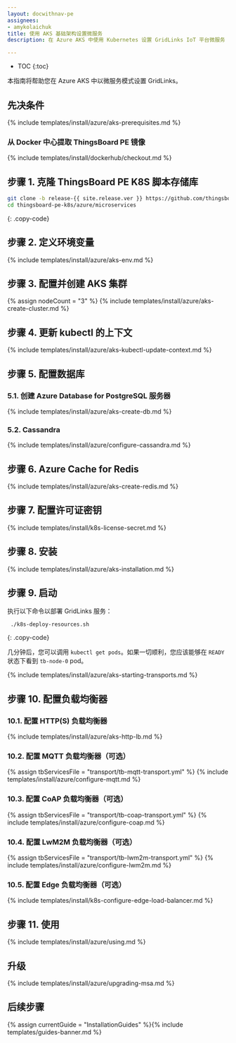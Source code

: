 ```yaml
---
layout: docwithnav-pe
assignees:
- amykolaichuk
title: 使用 AKS 基础架构设置微服务
description: 在 Azure AKS 中使用 Kubernetes 设置 GridLinks IoT 平台微服务

---
```


* TOC
{:toc}

本指南将帮助您在 Azure AKS 中以微服务模式设置 GridLinks。

## 先决条件

{% include templates/install/azure/aks-prerequisites.md %}

### 从 Docker 中心提取 ThingsBoard PE 镜像

{% include templates/install/dockerhub/checkout.md %}

## 步骤 1. 克隆 ThingsBoard PE K8S 脚本存储库

```bash
git clone -b release-{{ site.release.ver }} https://github.com/thingsboard/thingsboard-pe-k8s.git --depth 1
cd thingsboard-pe-k8s/azure/microservices
```
{: .copy-code}

## 步骤 2. 定义环境变量

{% include templates/install/azure/aks-env.md %}

## 步骤 3. 配置并创建 AKS 集群

{% assign nodeCount = "3" %}
{% include templates/install/azure/aks-create-cluster.md %}

## 步骤 4. 更新 kubectl 的上下文

{% include templates/install/azure/aks-kubectl-update-context.md %}

## 步骤 5. 配置数据库

### 5.1. 创建 Azure Database for PostgreSQL 服务器

{% include templates/install/azure/aks-create-db.md %}

### 5.2. Cassandra

{% include templates/install/azure/configure-cassandra.md %}

## 步骤 6. Azure Cache for Redis

{% include templates/install/azure/aks-create-redis.md %}

## 步骤 7. 配置许可证密钥

{% include templates/install/k8s-license-secret.md %}

## 步骤 8. 安装

{% include templates/install/azure/aks-installation.md %}

## 步骤 9. 启动

执行以下命令以部署 GridLinks 服务：

```
 ./k8s-deploy-resources.sh
```
{: .copy-code}

几分钟后，您可以调用 `kubectl get pods`。如果一切顺利，您应该能够在 `READY` 状态下看到 `tb-node-0` pod。

{% include templates/install/azure/aks-starting-transports.md %}

## 步骤 10. 配置负载均衡器

### 10.1. 配置 HTTP(S) 负载均衡器
{% include templates/install/azure/aks-http-lb.md %}

### 10.2. 配置 MQTT 负载均衡器（可选）

{% assign tbServicesFile = "transport/tb-mqtt-transport.yml" %}
{% include templates/install/azure/configure-mqtt.md %}

### 10.3. 配置 CoAP 负载均衡器（可选）

{% assign tbServicesFile = "transport/tb-coap-transport.yml" %}
{% include templates/install/azure/configure-coap.md %}

### 10.4. 配置 LwM2M 负载均衡器（可选）

{% assign tbServicesFile = "transport/tb-lwm2m-transport.yml" %}
{% include templates/install/azure/configure-lwm2m.md %}

### 10.5. 配置 Edge 负载均衡器（可选）

{% include templates/install/k8s-configure-edge-load-balancer.md %}

## 步骤 11. 使用

{% include templates/install/azure/using.md %}

## 升级

{% include templates/install/azure/upgrading-msa.md %}

## 后续步骤

{% assign currentGuide = "InstallationGuides" %}{% include templates/guides-banner.md %}